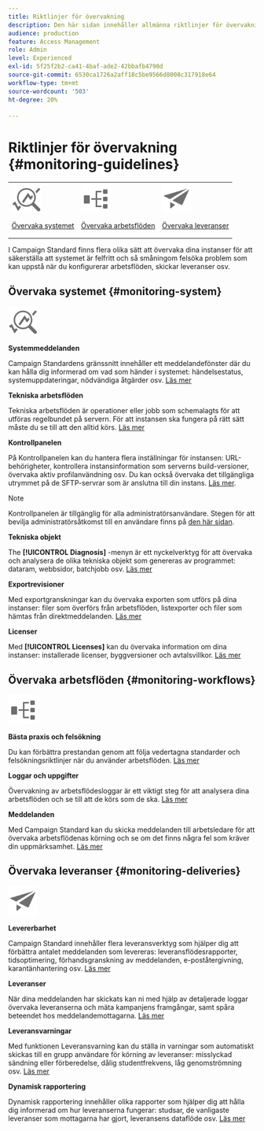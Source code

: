 ```yaml
---
title: Riktlinjer för övervakning
description: Den här sidan innehåller allmänna riktlinjer för övervakning av Campaign Standard
audience: production
feature: Access Management
role: Admin
level: Experienced
exl-id: 5f25f2b2-ca41-4baf-ade2-42bbafb4790d
source-git-commit: 6530ca1726a2aff18c5be9566d8008c317918e64
workflow-type: tm+mt
source-wordcount: '503'
ht-degree: 20%

---
```


# Riktlinjer för övervakning {#monitoring-guidelines}

<table>
<tr><td><img src="assets/do-not-localize/icon_system.svg" width="60px"><p><a href="#monitoring-system">Övervaka systemet</a></p></td>
<td><img src="assets/do-not-localize/icon_workflows.svg" width="60px"><p><a href="#moniroting-workflows">Övervaka arbetsflöden</a></p></td>
<td><img src="assets/do-not-localize/icon_send.svg" width="60px"><p><a href="#monitoring-deliveries">Övervaka leveranser</a></p></td></tr>
</table>

I Campaign Standard finns flera olika sätt att övervaka dina instanser för att säkerställa att systemet är felfritt och så småningom felsöka problem som kan uppstå när du konfigurerar arbetsflöden, skickar leveranser osv.

## Övervaka systemet {#monitoring-system}

<img src="assets/do-not-localize/icon_system.svg" width="60px">

**Systemmeddelanden**

Campaign Standardens gränssnitt innehåller ett meddelandefönster där du kan hålla dig informerad om vad som händer i systemet: händelsestatus, systemuppdateringar, nödvändiga åtgärder osv. [Läs mer](../../start/using/interface-description.md#top-bar)


**Tekniska arbetsflöden**

Tekniska arbetsflöden är operationer eller jobb som schemalagts för att utföras regelbundet på servern. För att instansen ska fungera på rätt sätt måste du se till att den alltid körs. [Läs mer](../../administration/using/technical-workflows.md)

**Kontrollpanelen**

På Kontrollpanelen kan du hantera flera inställningar för instansen: URL-behörigheter, kontrollera instansinformation som serverns build-versioner, övervaka aktiv profilanvändning osv. Du kan också övervaka det tillgängliga utrymmet på de SFTP-servrar som är anslutna till din instans. [Läs mer](https://experienceleague.adobe.com/docs/control-panel/using/control-panel-home.html?lang=sv).

>[!NOTE]
>
>Kontrollpanelen är tillgänglig för alla administratörsanvändare. Stegen för att bevilja administratörsåtkomst till en användare finns på [den här sidan](https://experienceleague.adobe.com/docs/control-panel/using/discover-control-panel/managing-permissions.html?lang=sv#discover-control-panel).

**Tekniska objekt**

The **[!UICONTROL Diagnosis]** -menyn är ett nyckelverktyg för att övervaka och analysera de olika tekniska objekt som genereras av programmet: dataram, webbsidor, batchjobb osv. [Läs mer](../../developing/using/monitoring-data-model-changes.md)

**Exportrevisioner**

Med exportgranskningar kan du övervaka exporten som utförs på dina instanser: filer som överförs från arbetsflöden, listexporter och filer som hämtas från direktmeddelanden.
[Läs mer](../../administration/using/auditing-export-logs.md)

**Licenser**

Med **[!UICONTROL Licenses]** kan du övervaka information om dina instanser: installerade licenser, byggversioner och avtalsvillkor.
[Läs mer](../../administration/using/licenses.md)

## Övervaka arbetsflöden {#monitoring-workflows}

<img src="assets/do-not-localize/icon_workflows.svg" width="60px">

**Bästa praxis och felsökning**

Du kan förbättra prestandan genom att följa vedertagna standarder och felsökningsriktlinjer när du använder arbetsflöden.
[Läs mer](../../automating/using/best-practices-workflows.md)

**Loggar och uppgifter**

Övervakning av arbetsflödesloggar är ett viktigt steg för att analysera dina arbetsflöden och se till att de körs som de ska.
[Läs mer](../../automating/using/monitoring-workflow-execution.md#workflow-log-and-tasks)

**Meddelanden**

Med Campaign Standard kan du skicka meddelanden till arbetsledare för att övervaka arbetsflödenas körning och se om det finns några fel som kräver din uppmärksamhet.
[Läs mer](../../automating/using/monitoring-workflow-execution.md#error-management)

## Övervaka leveranser {#monitoring-deliveries}

<img src="assets/do-not-localize/icon_send.svg" width="60px">

**Levererbarhet**

Campaign Standard innehåller flera leveransverktyg som hjälper dig att förbättra antalet meddelanden som levereras: leveransflödesrapporter, tidsoptimering, förhandsgranskning av meddelanden, e-poståtergivning, karantänhantering osv.
[Läs mer](../../sending/using/about-deliverability.md)

**Leveranser**

När dina meddelanden har skickats kan ni med hjälp av detaljerade loggar övervaka leveranserna och mäta kampanjens framgångar, samt spåra beteendet hos meddelandemottagarna.
[Läs mer](../../sending/using/monitoring-a-delivery.md)

**Leveransvarningar**

Med funktionen Leveransvarning kan du ställa in varningar som automatiskt skickas till en grupp användare för körning av leveranser: misslyckad sändning eller förberedelse, dålig studentfrekvens, låg genomströmning osv.
[Läs mer](../../sending/using/receiving-alerts-when-failures-happen.md)

**Dynamisk rapportering**

Dynamisk rapportering innehåller olika rapporter som hjälper dig att hålla dig informerad om hur leveranserna fungerar: studsar, de vanligaste leveranser som mottagarna har gjort, leveransens dataflöde osv.
[Läs mer](../../reporting/using/about-dynamic-reports.md)
